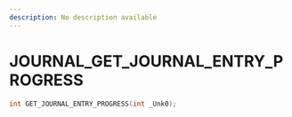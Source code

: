 ```yaml
---
description: No description available 
---
```


# JOURNAL\_GET_JOURNAL_ENTRY_PROGRESS

```cpp
int GET_JOURNAL_ENTRY_PROGRESS(int _Unk0);
```